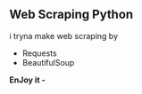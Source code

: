## Web Scraping Python

i tryna make web scraping by

* Requests
* BeautifulSoup 

 
**EnJoy it -**
